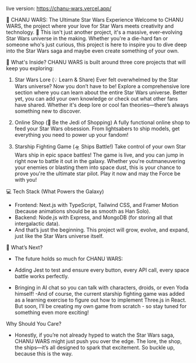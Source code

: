 live version: https://chanu-wars.vercel.app/

🌌 CHANU WARS: The Ultimate Star Wars Experience
Welcome to CHANU WARS, the project where your love for Star Wars meets creativity and technology. 🚀 This isn't just another project, it's a massive, ever-evolving Star Wars universe in the making. Whether you're a die-hard fan or someone who's just curious, this project is here to inspire you to dive deep into the Star Wars saga and maybe even create something of your own.

🚨 What's Inside?
CHANU WARS is built around three core projects that will keep you exploring:

1. Star Wars Lore (💡 Learn & Share)
Ever felt overwhelmed by the Star Wars universe? Now you don’t have to be! Explore a comprehensive lore section where you can learn about the entire Star Wars universe. Better yet, you can add your own knowledge or check out what other fans have shared. Whether it's deep lore or cool fan theories—there’s always something new to discover.

2. Online Shop (🛒 Be the Jedi of Shopping)
A fully functional online shop to feed your Star Wars obsession. From lightsabers to ship models, get everything you need to power up your fandom!

3. Starship Fighting Game (🛸 Ships Battle!)
Take control of your own Star Wars ship in epic space battles! The game is live, and you can jump in right now to battle it out in the galaxy. Whether you're outmaneuvering your enemies or blasting them into space dust, this is your chance to prove you're the ultimate star pilot. Play it now and may the Force be with you!

💻 Tech Stack (What Powers the Galaxy)
- Frontend: Next.js with TypeScript, Tailwind CSS, and Framer Motion (because animations should be as smooth as Han Solo).
- Backend: Node.js with Express, and MongoDB (for storing all that intergalactic data).
- And that’s just the beginning. This project will grow, evolve, and expand, just like the Star Wars universe itself.

🚀 What’s Next?
- The future holds so much for CHANU WARS:

- Adding Jest to test and ensure every button, every API call, every space battle works perfectly.
- Bringing in AI chat so you can talk with characters, droids, or even Yoda himself!
 -And of course, the current starship fighting game was added as a learning exercise to figure out how to implement Three.js in React. But soon, I’ll be creating my own game from scratch - so stay tuned for something even more exciting!

Why Should You Care?
- Honestly, if you’re not already hyped to watch the Star Wars saga, CHANU WARS might just push you over the edge. The lore, the shop, the ships—it’s all designed to spark that excitement. So buckle up, because this is the way.

